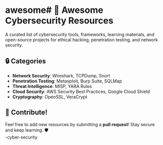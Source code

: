 # awesome# 🚀 Awesome Cybersecurity Resources  
A curated list of cybersecurity tools, frameworks, learning materials, and open-source projects for ethical hacking, penetration testing, and network security.

## 🔒 Categories  
- **Network Security**: Wireshark, TCPDump, Snort  
- **Penetration Testing**: Metasploit, Burp Suite, SQLMap  
- **Threat Intelligence**: MISP, YARA Rules  
- **Cloud Security**: AWS Security Best Practices, Google Cloud Shield  
- **Cryptography**: OpenSSL, VeraCrypt  

## 🔗 Contribute!  
Feel free to add new resources by submitting a **pull request**! Stay secure and keep learning. 🛡️  
-cyber-security
